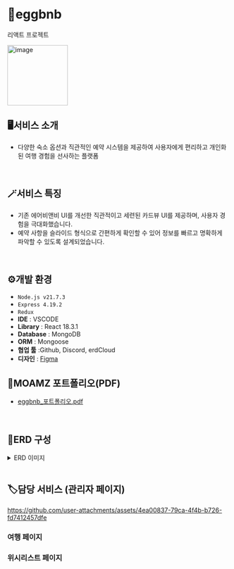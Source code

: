 # 🥚eggbnb
리액트 프로젝트

<img width="137" alt="image" src="https://github.com/user-attachments/assets/01702b2b-b388-478f-be62-00c9228e6bc8" />

<br>

## 🖥️서비스 소개
* 다양한 숙소 옵션과 직관적인 예약 시스템을 제공하여 사용자에게 편리하고 개인화된 여행 경험을 선사하는 플랫폼
<br>

## 🪄서비스 특징
* 기존 에어비앤비 UI를 개선한 직관적이고 세련된 카드뷰 UI를 제공하며, 사용자 경험을 극대화했습니다. 
* 예약 사항을 슬라이드 형식으로 간편하게 확인할 수 있어 정보를 빠르고 명확하게 파악할 수 있도록 설계되었습니다.
<br>


## ⚙️개발 환경
* `Node.js v21.7.3`
* `Express 4.19.2`
* `Redux`
* __IDE__ : VSCODE
* __Library__ : React 18.3.1
* __Database__ : MongoDB
* __ORM__ : Mongoose
* __협업 툴__ :Github, Discord, erdCloud
* __디자인__ : [Figma](https://www.figma.com/design/lEzzewmks9ZWrjKVnXxUgV/JS%ED%92%80%EC%8A%A4%ED%83%9D-%ED%94%84%EB%A1%9C%EC%A0%9D%ED%8A%B8-1%ED%8C%80?t=O3ldKFUXSdgQeOZz-0)

## 📜MOAMZ 포트폴리오(PDF)
* [eggbnb_포트폴리오.pdf](https://github.com/user-attachments/files/18098870/eggbnb_.pdf)


<br>

## 💽ERD 구성
<details>
	<summary>ERD 이미지</summary>
  	<div markdown="1">
      <img src="https://github.com/user-attachments/assets/7a40b807-f201-4db5-b650-fe078c368bcb">
  	</div>
</details><br>



## 🏷️담당 서비스 (관리자 페이지)

https://github.com/user-attachments/assets/4ea00837-79ca-4f4b-b726-fd7412457dfe


### 여행 페이지

### 위시리스트 페이지

